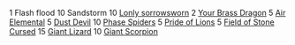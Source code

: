 1 Flash flood
10 Sandstorm
10 [Lonly sorrowsworn](https://www.dndbeyond.com/monsters/2560862-lonely-sorrowsworn)
2 [Your Brass Dragon](https://www.dndbeyond.com/monsters/17069-young-brass-dragon)
5 [Air Elemental](https://www.dndbeyond.com/monsters/16774-air-elemental)
5 [Dust Devil](https://www.dndbeyond.com/monsters/804867-dust-devil)
10 [Phase Spiders](https://www.dndbeyond.com/monsters/16978-phase-spider)
5 [Pride of Lions](https://www.dndbeyond.com/monsters/16944-lion)
5 [Field of Stone Cursed](https://www.dndbeyond.com/monsters/2560930-stone-cursed)
15 [Giant Lizard](https://www.dndbeyond.com/monsters/16887-giant-lizard)
10 [Giant Scorpion](https://www.dndbeyond.com/monsters/16892-giant-scorpion)
